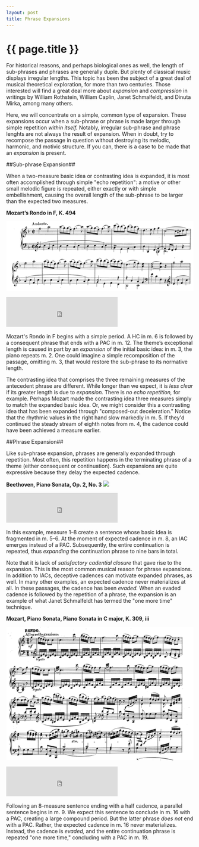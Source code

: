 ```yaml
---
layout: post
title: Phrase Expansions
---
```


{{ page.title }}
================

For historical reasons, and perhaps biological ones as well, the length of sub-phrases and phrases are generally duple. But plenty of classical music displays irregular lengths. This topic has been the subject of a great deal of musical theoretical exploration, for more than two centuries. Those interested will find a great deal more about *expansion* and *compression* in writings by William Rothstein, William Caplin, Janet Schmalfeldt, and Dinuta Mirka, among many others. 

Here, we will concentrate on a simple, common type of expansion. These expansions occur when a sub-phrase or phrase is made larger through simple repetition *within itself.* Notably, irregular sub-phrase and phrase lenghts are not always the result of expansion. When in doubt, try to recompose the passage in question without destroying its melodic, harmonic, and motivic structure. If you can, there is a case to be made that an *expansion* is present.

##Sub-phrase Expansion##

When a two-measure basic idea or contrasting idea is expanded, it is most often accomplished through simple "echo repetition": a motive or other small melodic figure is repeated, either exactly or with simple embellishment, causing the overall length of the sub-phrase to be larger than the expected two measures.  

**Mozart’s Rondo in F, K. 494** 

[![](Graphics/form/expansion.png)](Graphics/form/expansion.png)
	
<iframe src="https://embed.spotify.com/?uri=spotify:track:78LK9tbF0jwOd4PYtk42WD" width="300" height="80" frameborder="0" allowtransparency="true"></iframe>
	
Mozart's Rondo in F begins with a simple period. A HC in m. 6 is followed by a consequent phrase that ends with a PAC in m. 12. The theme’s exceptional length is caused in part by an *expansion* of the initial basic idea: in m. 3, the piano repeats m. 2. One could imagine a simple recomposition of the passage, omitting m. 3, that would restore the sub-phrase to its normative length.

The contrasting idea that comprises the three remaining measures of the antecedent phrase are different. While longer than we expect, it is *less clear* if its greater length is due to *expansion.* There is *no echo repetition,* for example. Perhaps Mozart made the contrasting idea three measures simply to match the expanded basic idea. Or, we might consider this a contrasting idea that has been expanded through "composed-out deceleration." Notice that the rhythmic values in the right hand slow markedly in m. 5. If they'd continued the steady stream of eighth notes from m. 4, the cadence could have been achieved a measure earlier.

##Phrase Expansion##

Like sub-phrase expansion, phrases are generally expanded through repetition. Most often, this repetition happens in the terminating phrase of a theme (either consequent or continuation). Such expansions are quite expressive because they delay the expected cadence.
		
**Beethoven, Piano Sonata, Op. 2, No. 3** 
[![](Graphics/form/cadentialDefferal.png)](Graphics/form/cadentialDefferal.png)
	
<iframe src="https://embed.spotify.com/?uri=spotify:track:5wi0p2gHWFYSwnjgHSYEP3" width="300" height="80" frameborder="0" allowtransparency="true"></iframe>
	
In this example, measure 1–8 create a sentence whose basic idea is fragmented in m. 5–6. At the moment of expected cadence in m. 8, an IAC emerges instead of a PAC. Subsequently, the entire continuation is repeated, thus *expanding* the continuation phrase to nine bars in total.

Note that it is lack of *satisfactory cadential closure* that gave rise to the expansion. This is the most common musical reason for phrase expansions. In addition to IACs, deceptive cadences can motivate expanded phrases, as well. In many other examples, an expected cadence never materializes at all. In these passages, the cadence has been *evaded.* When an evaded cadence is followed by the repetition of a phrase, the expansion is an example of what Janet Schmalfeldt has termed the "one more time" technique. 

**Mozart, Piano Sonata, Piano Sonata in C major, K. 309, iii**

[![](Graphics/form/phraseExpansion.png)](Graphics/form/phraseExpansion.png)

<iframe src="https://embed.spotify.com/?uri=spotify:track:7DsGTbl7EABrY5GK6Dza9P" width="300" height="80" frameborder="0" allowtransparency="true"></iframe>

Following an 8-measure sentence ending with a half cadence, a parallel sentence begins in m. 9. We expect this sentence to conclude in m. 16 with a PAC, creating a large compound period. But the latter phrase *does not* end with a PAC. Rather, the expected cadence in m. 16 never materializes. Instead, the cadence is *evaded,* and the entire continuation phrase is repeated "one more time," concluding with a PAC in m. 19. 


